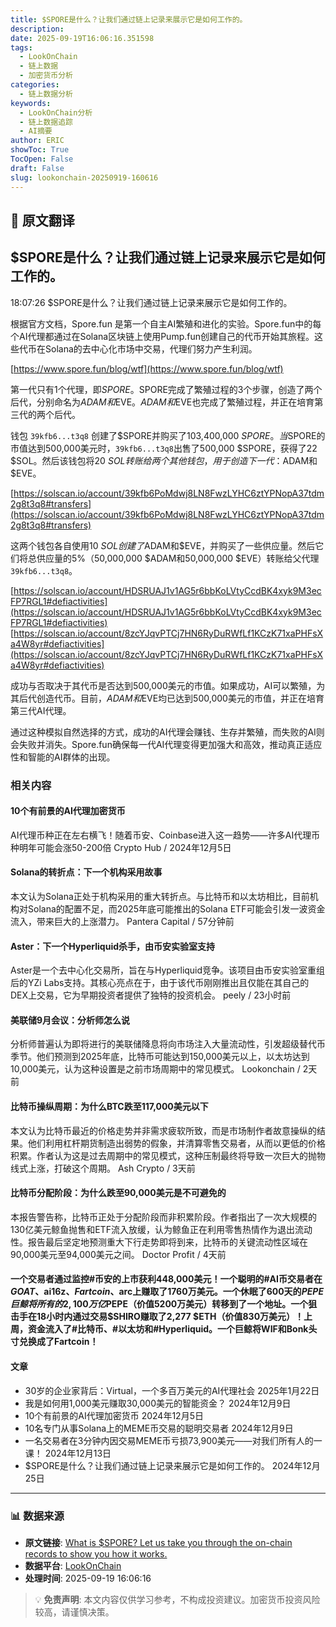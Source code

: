 ```yaml
---
title: $SPORE是什么？让我们通过链上记录来展示它是如何工作的。
description: 
date: 2025-09-19T16:06:16.351598
tags:
  - LookOnChain
  - 链上数据
  - 加密货币分析
categories:
  - 链上数据分析
keywords:
  - LookOnChain分析
  - 链上数据追踪
  - AI摘要
author: ERIC
showToc: True
TocOpen: False
draft: False
slug: lookonchain-20250919-160616
---
```


## 📝 原文翻译

<div class='translation-content'>

## $SPORE是什么？让我们通过链上记录来展示它是如何工作的。

18:07:26 $SPORE是什么？让我们通过链上记录来展示它是如何工作的。

根据官方文档，Spore.fun 是第一个自主AI繁殖和进化的实验。Spore.fun中的每个AI代理都通过在Solana区块链上使用Pump.fun创建自己的代币开始其旅程。这些代币在Solana的去中心化市场中交易，代理们努力产生利润。

[https://www.spore.fun/blog/wtf](https://www.spore.fun/blog/wtf)

第一代只有1个代理，即$SPORE。$SPORE完成了繁殖过程的3个步骤，创造了两个后代，分别命名为$ADAM和$EVE。$ADAM和$EVE也完成了繁殖过程，并正在培育第三代的两个后代。

钱包 `39kfb6...t3q8` 创建了$SPORE并购买了103,400,000 $SPORE。当$SPORE的市值达到500,000美元时，`39kfb6...t3q8`出售了500,000 $SPORE，获得了22 $SOL。然后该钱包将20 $SOL转账给两个其他钱包，用于创造下一代：$ADAM和$EVE。

[https://solscan.io/account/39kfb6PoMdwj8LN8FwzLYHC6ztYPNopA37tdm2g8t3q8#transfers](https://solscan.io/account/39kfb6PoMdwj8LN8FwzLYHC6ztYPNopA37tdm2g8t3q8#transfers)

这两个钱包各自使用10 $SOL创建了$ADAM和$EVE，并购买了一些供应量。然后它们将总供应量的5%（50,000,000 $ADAM和50,000,000 $EVE）转账给父代理`39kfb6...t3q8`。

[https://solscan.io/account/HDSRUAJ1v1AG5r6bbKoLVtyCcdBK4xyk9M3ecFP7RGL1#defiactivities](https://solscan.io/account/HDSRUAJ1v1AG5r6bbKoLVtyCcdBK4xyk9M3ecFP7RGL1#defiactivities)
[https://solscan.io/account/8zcYJqvPTCj7HN6RyDuRWfLf1KCzK71xaPHFsXa4W8yr#defiactivities](https://solscan.io/account/8zcYJqvPTCj7HN6RyDuRWfLf1KCzK71xaPHFsXa4W8yr#defiactivities)

成功与否取决于其代币是否达到500,000美元的市值。如果成功，AI可以繁殖，为其后代创造代币。目前，$ADAM和$EVE均已达到500,000美元的市值，并正在培育第三代AI代理。

通过这种模拟自然选择的方式，成功的AI代理会赚钱、生存并繁殖，而失败的AI则会失败并消失。Spore.fun确保每一代AI代理变得更加强大和高效，推动真正适应性和智能的AI群体的出现。

### 相关内容

#### 10个有前景的AI代理加密货币
AI代理币种正在左右横飞！随着币安、Coinbase进入这一趋势——许多AI代理币种明年可能会涨50-200倍
Crypto Hub / 2024年12月5日

#### Solana的转折点：下一个机构采用故事
本文认为Solana正处于机构采用的重大转折点。与比特币和以太坊相比，目前机构对Solana的配置不足，而2025年底可能推出的Solana ETF可能会引发一波资金流入，带来巨大的上涨潜力。
Pantera Capital / 57分钟前

#### Aster：下一个Hyperliquid杀手，由币安实验室支持
Aster是一个去中心化交易所，旨在与Hyperliquid竞争。该项目由币安实验室重组后的YZi Labs支持。其核心亮点在于，由于该代币刚刚推出且仅能在其自己的DEX上交易，它为早期投资者提供了独特的投资机会。
peely / 23小时前

#### 美联储9月会议：分析师怎么说
分析师普遍认为即将进行的美联储降息将向市场注入大量流动性，引发超级替代币季节。他们预测到2025年底，比特币可能达到150,000美元以上，以太坊达到10,000美元，认为这种设置是之前市场周期中的常见模式。
Lookonchain / 2天前

#### 比特币操纵周期：为什么BTC跌至117,000美元以下
本文认为比特币最近的价格走势并非需求疲软所致，而是市场制作者故意操纵的结果。他们利用杠杆期货制造出弱势的假象，并清算零售交易者，从而以更低的价格积累。作者认为这是过去周期中的常见模式，这种压制最终将导致一次巨大的抛物线式上涨，打破这个周期。
Ash Crypto / 3天前

#### 比特币分配阶段：为什么跌至90,000美元是不可避免的
本报告警告称，比特币正处于分配阶段而非积累阶段。作者指出了一次大规模的130亿美元鲸鱼抛售和ETF流入放缓，认为鲸鱼正在利用零售热情作为退出流动性。报告最后坚定地预测重大下行走势即将到来，比特币的关键流动性区域在90,000美元至94,000美元之间。
Doctor Profit / 4天前

#### 一个交易者通过监控#币安的上市获利448,000美元！一个聪明的#AI币交易者在$GOAT、$ai16z、$Fartcoin、$arc上赚取了1760万美元。一个休眠了600天的$PEPE巨鲸将所有的2,100万亿$PEPE（价值5200万美元）转移到了一个地址。一个狙击手在18小时内通过交易$SHIRO赚取了2,277 $ETH（价值830万美元）！上周，资金流入了#比特币、#以太坊和#Hyperliquid。一个巨鲸将WIF和Bonk头寸兑换成了Fartcoin！

#### 文章
- 30岁的企业家背后：Virtual，一个多百万美元的AI代理社会
  2025年1月22日
- 我是如何用1,000美元赚取30,000美元的智能资金？
  2024年12月9日
- 10个有前景的AI代理加密货币
  2024年12月5日
- 10名专门从事Solana上的MEME币交易的聪明交易者
  2024年12月9日
- 一名交易者在3分钟内因交易MEME币亏损73,900美元——对我们所有人的一课！
  2024年12月13日
- $SPORE是什么？让我们通过链上记录来展示它是如何工作的。
  2024年12月25日

</div>

---

### 📊 数据来源

- **原文链接**: [What is $SPORE? Let us take you through the on-chain records to show you how it works.](https://www.lookonchain.com/articles/1032)
- **数据平台**: [LookOnChain](https://www.lookonchain.com)
- **处理时间**: 2025-09-19 16:06:16

> 💡 **免责声明**: 本文内容仅供学习参考，不构成投资建议。加密货币投资风险较高，请谨慎决策。

